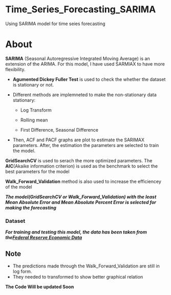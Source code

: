 # Time_Series_Forecasting_SARIMA
Using SARIMA model for time seies forecasting

# About

**SARIMA** (Seasonal Autoregressive Integrated Moving Average) is an extension of the ARIMA.
For this model, I have used SARMIAX to have more flexibility.

* **Agumented Dickey Fuller Test** is used to check the whether the dataset is stationary or not.

* Different methods are implemneted to make the non-stationary data stationary:

   * Log Transform
   
   * Rolling mean
   
   * First Difference, Seasonal Difference
   
* Then, ACF and PACF graphs are plot to estimate the SARIMAX parameters. After, the estimation the parameters are selected to train the model.

**GridSearchCV** is used to serach the more optimized parameters. The **AIC**(Akaike information criterion) is used as the benchmark to select the best parameters for the model

**Walk_Forward_Validation** method is also used to increase the efficiencey of the model

***The model(GridSearchCV or Walk_Forward_Validation) with the least **Mean Absolute Error and Mean Absolute Percent Error** is selected for making the forecasting***
### Dataset
 
***For training and testing this model, the data has been taken from the[Federal Reserve Economic Data](https://fred.stlouisfed.org/)***

## Note
 * The predictions made through the Walk_Forward_Validation are still in log form.
 * They needed to transformed to show better graphical relation
 
 **The Code Will be updated Soon**
